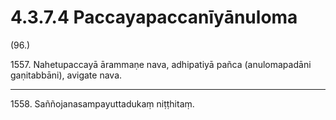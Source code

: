 

# 4.3.7.4 Paccayapaccanīyānuloma





(96.)

1557\. Nahetupaccayā ārammaṇe nava, adhipatiyā pañca (anulomapadāni gaṇitabbāni), avigate nava.

---

1558\. Saññojanasampayuttadukaṃ niṭṭhitaṃ.





